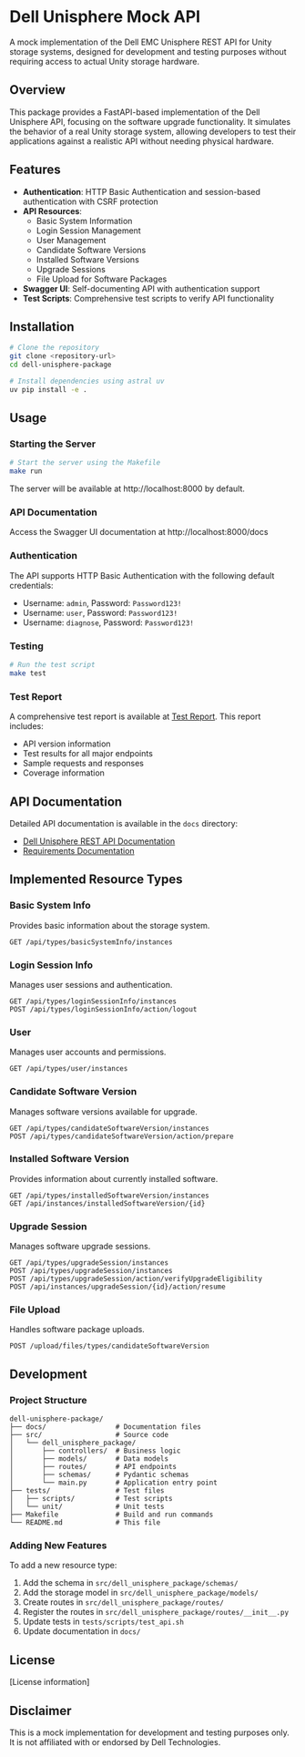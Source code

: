 # Dell Unisphere Mock API

A mock implementation of the Dell EMC Unisphere REST API for Unity storage systems, designed for development and testing purposes without requiring access to actual Unity storage hardware.

## Overview

This package provides a FastAPI-based implementation of the Dell Unisphere API, focusing on the software upgrade functionality. It simulates the behavior of a real Unity storage system, allowing developers to test their applications against a realistic API without needing physical hardware.

## Features

- **Authentication**: HTTP Basic Authentication and session-based authentication with CSRF protection
- **API Resources**:
  - Basic System Information
  - Login Session Management
  - User Management
  - Candidate Software Versions
  - Installed Software Versions
  - Upgrade Sessions
  - File Upload for Software Packages
- **Swagger UI**: Self-documenting API with authentication support
- **Test Scripts**: Comprehensive test scripts to verify API functionality

## Installation

```bash
# Clone the repository
git clone <repository-url>
cd dell-unisphere-package

# Install dependencies using astral uv
uv pip install -e .
```

## Usage

### Starting the Server

```bash
# Start the server using the Makefile
make run
```

The server will be available at http://localhost:8000 by default.

### API Documentation

Access the Swagger UI documentation at http://localhost:8000/docs

### Authentication

The API supports HTTP Basic Authentication with the following default credentials:

- Username: `admin`, Password: `Password123!`
- Username: `user`, Password: `Password123!`
- Username: `diagnose`, Password: `Password123!`

### Testing

```bash
# Run the test script
make test
```

### Test Report

A comprehensive test report is available at [Test Report](tests/scripts/test_results/test_report.md). This report includes:

- API version information
- Test results for all major endpoints
- Sample requests and responses
- Coverage information

## API Documentation

Detailed API documentation is available in the `docs` directory:

- [Dell Unisphere REST API Documentation](docs/DellUnisphereRestAPI.md)
- [Requirements Documentation](docs/Requirements.md)

## Implemented Resource Types

### Basic System Info

Provides basic information about the storage system.

```
GET /api/types/basicSystemInfo/instances
```

### Login Session Info

Manages user sessions and authentication.

```
GET /api/types/loginSessionInfo/instances
POST /api/types/loginSessionInfo/action/logout
```

### User

Manages user accounts and permissions.

```
GET /api/types/user/instances
```

### Candidate Software Version

Manages software versions available for upgrade.

```
GET /api/types/candidateSoftwareVersion/instances
POST /api/types/candidateSoftwareVersion/action/prepare
```

### Installed Software Version

Provides information about currently installed software.

```
GET /api/types/installedSoftwareVersion/instances
GET /api/instances/installedSoftwareVersion/{id}
```

### Upgrade Session

Manages software upgrade sessions.

```
GET /api/types/upgradeSession/instances
POST /api/types/upgradeSession/instances
POST /api/types/upgradeSession/action/verifyUpgradeEligibility
POST /api/instances/upgradeSession/{id}/action/resume
```

### File Upload

Handles software package uploads.

```
POST /upload/files/types/candidateSoftwareVersion
```

## Development

### Project Structure

```
dell-unisphere-package/
├── docs/                 # Documentation files
├── src/                  # Source code
│   └── dell_unisphere_package/
│       ├── controllers/  # Business logic
│       ├── models/       # Data models
│       ├── routes/       # API endpoints
│       ├── schemas/      # Pydantic schemas
│       └── main.py       # Application entry point
├── tests/                # Test files
│   ├── scripts/          # Test scripts
│   └── unit/             # Unit tests
├── Makefile              # Build and run commands
└── README.md             # This file
```

### Adding New Features

To add a new resource type:

1. Add the schema in `src/dell_unisphere_package/schemas/`
2. Add the storage model in `src/dell_unisphere_package/models/`
3. Create routes in `src/dell_unisphere_package/routes/`
4. Register the routes in `src/dell_unisphere_package/routes/__init__.py`
5. Update tests in `tests/scripts/test_api.sh`
6. Update documentation in `docs/`

## License

[License information]

## Disclaimer

This is a mock implementation for development and testing purposes only. It is not affiliated with or endorsed by Dell Technologies.
